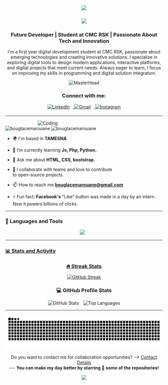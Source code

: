 <h1 align="center">
    <img src="https://readme-typing-svg.herokuapp.com/?font=Righteous&size=35&color=00D310&center=true&vCenter=true&width=500&height=70&duration=4000&pause=1000&lines=Hello+There!+✨;+I'm+Marouane+Bouglace;+Welcome+to+my+GitHub+account;"/>
</h1>

<div align="center">
  <img src="https://profile-counter.glitch.me/BouglaceMarouane/count.svg?"/>
</div>

<h3 align="center">Future Developer | Student at CMC RSK | Passionate About Tech and Innovation</h3>

<p align="center">I'm a first year digital development student at CMC RSK, passionate about emerging technologies and creating innovative solutions. I specialize in exploring digital tools to design modern applications, interactive platforms, and digital projects that meet current needs. Always eager to learn, I focus on improving my skills in programming and digital solution integration.</p>

<!-- MasterHead -->
<p align="center">
  <img src="https://github.com/BouglaceMarouane/BouglaceMarouane/assets/1146ab68-d416-494f-9d41-5d1d99f39397" alt="MasterHead" />
</p>

<h3 align="center">Connect with me:</h3>
<div align="center" style="margin-bottom: 20px;">
  <a href="https://www.linkedin.com/in/marouane-bouglace/" target="_blank" >
    <img src="https://cdn-icons-png.freepik.com/256/2335/2335321.png?ga=GA1.1.361340327.1735012906" width="52" height="52" style="margin-right: 10px;" alt="LinkedIn" />
  </a>
  <a href="mailto:bouglacemarouane@gmail.com" target="_blank" >
    <img src="https://cdn-icons-png.freepik.com/256/2335/2335296.png?ga=GA1.1.361340327.1735012906" width="52" height="52" style="margin-right: 10px;" alt="Gmail" />
  </a>
  <a href="https://www.instagram.com/marwane.2x/" target="_blank">
    <img src="https://cdn-icons-png.freepik.com/256/2335/2335273.png?ga=GA1.1.361340327.1735012906" width="52" height="52" alt="Instagram" />
  </a>
</div>

---

<!--<h3 align="center">Certification Badges:</h3>
<div style="display:flex; align-items:center; gap: 10px;" align="center">
  <a href="https://www.credly.com/badges/37d07a2e-5ae7-4963-9a74-2a8cdc208234/public_url" target="_blank">
    <img src="https://raw.githubusercontent.com/sanjay-kv/sanjay-kv/main/Assets/GitHub%20Foundation.png" width="100px" height="105px" />
  </a>
</div>-->

<p>
    <img align="right" alt="Coding" width="400"  src="https://user-images.githubusercontent.com/74038190/212748830-4c709398-a386-4761-84d7-9e10b98fbe6e.gif">
</p>

<p align="left">
    <a>
        <img src="https://komarev.com/ghpvc/?username=bouglacemarouane&label=Profile%20views&color=0e75b6&style=flat" alt="bouglacemarouane" /> 
    </a>
    <a>
        <img src="https://img.shields.io/github/stars/bouglacemarouane" alt="bouglacemarouane" />
    </a>
</p>

- 🌍 I'm based in **TAMESNA**

- 🌱 I’m currently learning **Js, Php, Python.**

- 💬 Ask me about **HTML, CSS, bootstrap.**

- 👯 I collaborate with teams and love to contribute<br> to open-source projects.

- 📫 How to reach me **bouglacemarouane@gmail.com**
  
- ⚡ Fun fact: **Facebook's** "Like" button was made in a day by an intern. Now it powers billions of clicks.

---

  <h3>🧰 Languages and Tools</h3>
  <p align="center" style="padding-right:10px">
    <a href="https://skillicons.dev">
    <img src="https://skillicons.dev/icons?i=html,css,bootstrap,js,py,qt,flask,sqlite,php,mysql,git,github,linux,anaconda,sublime,vscode,pycharm,&theme=dark&perline=12"\>
  </p>
      
---

### 📊 Stats and Activity

<h3 align="center">🔥 Streak Stats</h3>
  
  <p align="center">
  <img src="https://streak-stats.demolab.com?user=BouglaceMarouane&theme=dracula&hide_border=false&background=1F222E&ring=F85D7F&fire=F85D7F&currStreakLabel=F8D866" width="450" alt="GitHub Streak" />
    </a>
  </p>

<h3 align="center">💻 GitHub Profile Stats</h3>

<p align="center">
  <img src="https://github-readme-stats.vercel.app/api?username=BouglaceMarouane&show_icons=true&include_all_commits=true&count_private=true&theme=dracula&bg_color=1F222E&title_color=F85D7F&icon_color=F8D866" width="473" style="margin-right: 10px;" alt="GitHub Stats" />

  <img src="https://github-readme-stats.vercel.app/api/top-langs/?username=BouglaceMarouane&layout=compact&langs_count=6&theme=dracula&bg_color=1F222E&title_color=F85D7F&icon_color=F8D866" width="360" alt="Top Languages" />
</p>

---

<p align="center">
    <img src="https://raw.githubusercontent.com/BouglaceMarouane/BouglaceMarouane/output/snake.svg" alt="Snake animation" />
</p>

<div align="center">
   <p>Do you want to contact me for collaboration opportunities? ⟶ 
      <a href="mailto:bouglacemarouane@gmail.com" target="_blank">Contact Details</a><br>
       ---
      <b>You can make my day better by starring 🌟 some of the repositories!</b>
   </p>
</div>


<p align="center">
  <img src="https://capsule-render.vercel.app/api?type=waving&color=gradient&height=60&section=footer"/>
</p>
<br/>
